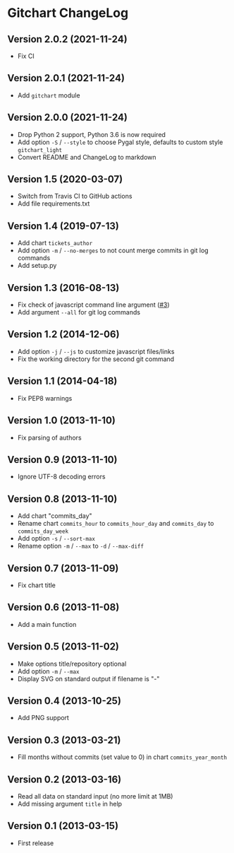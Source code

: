 # Gitchart ChangeLog

## Version 2.0.2 (2021-11-24)

- Fix CI

## Version 2.0.1 (2021-11-24)

- Add `gitchart` module

## Version 2.0.0 (2021-11-24)

- Drop Python 2 support, Python 3.6 is now required
- Add option `-S` / `--style` to choose Pygal style, defaults to custom style `gitchart_light`
- Convert README and ChangeLog to markdown

## Version 1.5 (2020-03-07)

- Switch from Travis CI to GitHub actions
- Add file requirements.txt

## Version 1.4 (2019-07-13)

- Add chart `tickets_author`
- Add option `-m` / `--no-merges` to not count merge commits in git log commands
- Add setup.py

## Version 1.3 (2016-08-13)

- Fix check of javascript command line argument ([#3](https://github.com/flashcode/gitchart/issues/3))
- Add argument `--all` for git log commands

## Version 1.2 (2014-12-06)

- Add option `-j` / `--js` to customize javascript files/links
- Fix the working directory for the second git command

## Version 1.1 (2014-04-18)

- Fix PEP8 warnings

## Version 1.0 (2013-11-10)

- Fix parsing of authors

## Version 0.9 (2013-11-10)

- Ignore UTF-8 decoding errors

## Version 0.8 (2013-11-10)

- Add chart "commits_day"
- Rename chart `commits_hour` to `commits_hour_day` and `commits_day` to `commits_day_week`
- Add option `-s` / `--sort-max`
- Rename option `-m` / `--max` to `-d` / `--max-diff`

## Version 0.7 (2013-11-09)

- Fix chart title

## Version 0.6 (2013-11-08)

- Add a main function

## Version 0.5 (2013-11-02)

- Make options title/repository optional
- Add option `-m` / `--max`
- Display SVG on standard output if filename is "-"

## Version 0.4 (2013-10-25)

- Add PNG support

## Version 0.3 (2013-03-21)

- Fill months without commits (set value to 0) in chart `commits_year_month`

## Version 0.2 (2013-03-16)

- Read all data on standard input (no more limit at 1MB)
- Add missing argument `title` in help

## Version 0.1 (2013-03-15)

- First release
